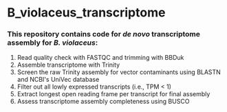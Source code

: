 # B_violaceus_transcriptome

### This repository contains code for *de novo* transcriptome assembly for *B. violaceus*:

1. Read quality check with FASTQC and trimming with BBDuk
2. Assemble transcriptome with Trinity
3. Screen the raw Trinity assembly for vector contaminants using BLASTN and NCBI's UniVec database
4. Filter out all lowly expressed transcripts (i.e., TPM < 1)
5. Extract longest open reading frame per transcript for final assembly
6. Assess transcriptome assembly completeness using BUSCO
